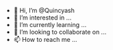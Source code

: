 - 👋 Hi, I’m @Quincyash
- 👀 I’m interested in ...
- 🌱 I’m currently learning ...
- 💞️ I’m looking to collaborate on ...
- 📫 How to reach me ...

<!---
Quincyash/Quincyash is a ✨ special ✨ repository because its `README.md` (this file) appears on your GitHub profile.
You can click the Preview link to take a look at your changes.
--->
